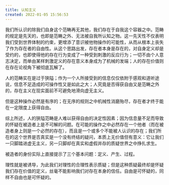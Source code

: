 ```yaml
---
title: 认知主义
created: 2022-01-05 15:56:53
---
```

我们所认识的除我们自身这个范畴再无其他，我们存在于自我这个容器之中。范畴的规定是先天的，也即是范畴之外、无法被自我所认知之物。这一先天性不仅表明我们受到世界体制的约束，更增添了意识被他物操作的可能性，从而从根本上丧失了作为存在者的自由性。从这个思路出发，存在者本身是存在的，对自身定义却是受约的，也即使得他的存在行为变成了一种受到刺激的反应行为；一切不由个人意志决定，而单由某样刺激定义的存在意义本身成为了机械的发端；人的存在价值则在存在论视角下被彻底瓦解了。

人的范畴实在是过于狭隘；作为一个人所接受到的信息仅仅依附于感观和道听途说，信息不足造成的可操作性又是如此之大；人究竟是否得获自由又是范畴之外的，存在主义在现实面前不可避免地滑向虚无主义。

但是这种操作必然是有序的；在无序的规则之中机械性消磨殆尽，存在者才终于能在一定限度上获得自由。

综上所述，人的狭隘范畴是人难以获得自由的决定性因素；因为信息量不足而导致的怀疑在被造者上是不可解的问题。在可能的操作之中必然存在一个他者（而在被造者身上则是一个必然的存在），而且是一个或多个不能被人认识的存在；我们所在的这个世界是否真实是一个没有终结的疑问，本质上无价值但有意义：它让我们一只脚踏进虚无主义，另一只脚却在真实和虚假并存的质疑世界之中挣扎求生。

被造者的身份实际上直接提示了三个基本问题：定义、产生、过程。

理性就是被诱导，为此我们对理性的合理性表示质疑；但是这种质疑最终却是怀疑我们存在价值的定义，丝毫不能影响我们对存在本身的信任。自由是可怀疑的，同样不自由也是可怀疑的。
